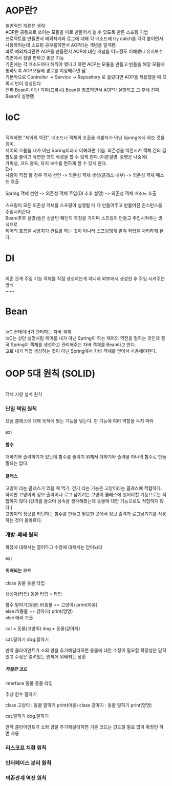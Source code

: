 <h1>AOP란?</h1>

일반적인 개론은 생략
<br>
AOP란 공통으로 쓰이는 모듈을 따로 만들어서 쓸 수 있도록 만든 스프링 기법
</br>
프로젝트를 만들면서 예외처리와 로그에 대해 각 메소드에 try catch를 각각 붙이면서 사용하려는데 스프링 공부를하면서 AOP라는 개념을 알게됌</br>
바로 예외처리관련 AOP를 만들면서 AOP에 대한 개념을 어느정도 이해했다 유지보수 측면에서 정말 편하고 좋은 기능</br>
기존에는 각 메소드마다 해줘야 했다고 하면 AOP는 모듈을 만들고 빈들을 해당 모듈에 통하도록 AOP모듈에 경로를 지정해주면 됌</br>
기본적으로 Controller -> Service -> Repository 로 흘렀다면 AOP를 적용했을 때 프록시 빈이 생성된다</br>
진짜 Bean이 아닌 가짜(프록시) Bean을 참조하면서 AOP가 실행되고 그 후에 진짜 Bean이 실행됌


<h1>IoC</h1>

<br>
직역하면 "제어의 역전". 메소드나 객체의 호출을 개발자가 아닌 Spring에서 하는 것을 의미.
</br>
제어의 흐름을 내가 아닌 Spring이라고 이해하면 쉬움. 의존성을 역전시켜 객체 간의 결합도를 줄이고 유연한 코드 작성을 할 수 있게 한다.(이론설명. 증명은 나중에)<br>
가독성, 코드 중복, 유지 보수를 편하게 할 수 있게 한다.<br>
Ex)<br>
사람이 직접 할 경우 객체 선언 -> 의존성 객체 생성(클래스 내부) -> 의존성 객체 메소드 호출
<br><br>
Spring 객체 선언 -> 의존성 객체 주입(DI 추후 설명) -> 의존성 객체 메소드 호출
<br><br>
스프링이 모든 의존성 객체를 스프링이 실행될 때 다 만들어주고 만들어진 인스턴스를 주입시켜준다<br>
Bean(추후 설명)들은 싱글턴 패턴의 특징을 가지며 스프링이 만들고 주입시켜주는 방식으로<br>
제어의 흐름을 사용자가 컨트롤 하는 것이 아니라 스프링엥게 맡겨 작업을 처리하게 된다.

<h1>DI</h1>

<br>
의존 관계 주입 기능 객체를 직접 생성하는게 아니라 외부에서 생성한 후 주입 시켜주는 방식
</br>
~~~

<h1>Bean</h1>

<br>
IoC 컨테이너가 관리하는 자바 객체
</br>
IoC는 상단 설명처럼 제어를 내가 아닌 Spring이 하는 제어의 역전을 말하는 것인데 결국 Spring이 객체를 생성하고 관리해주는 자바 객체를 Bean라고 한다.<br>
고로 내가 직접 생성하는 것이 아닌 Spring에서 자바 객체를 얻어서 사용해야한다.<br>

<h1>OOP 5대 원칙 (SOLID)</h1>

<br>
객체 지향 설계 원칙
<br>
<h3>단일 책임 원칙</h3>
요점 클래스에 대해 목적에 맞는 기능을 넣는다. 한 기능에 여러 역할을 두지 마라<br>
<br>
ex)<br>
<h4>함수</h4>
더하기와 출력하기가 있는데 함수를 줄이기 위해서 더하기와 출력을 하나의 함수로 만들 필요는 없다.<br>
<h4>클래스</h4>
고양이 라는 클래스가 있을 때 먹기, 걷기 라는 기능은 고양이라는 클래스에 적합하다.<br>
하지만 고양이의 정보 출력이나 로그 남기기는 고양이 클래스에 있어야할 기능으로는 적합하지 않다.(강의를 들으며 상속을 생각해봤는데 동물에 대한 기능으로도 적합하지 않다.)<br>
고양이의 정보를 리턴하는 함수를 만들고 필요한 곳에서 정보 출력과 로그남기기를 사용하는 것이 올바르다.
<br>
<h3>개방-폐쇄 원칙</h3>
확장에 대해서는 열어두고 수정에 대해서는 닫아놔라<br>
<br>
ex)
<h4>위배되는 코드</h4>
class 동물
  동물 타입
  
  생성자(타입)
    동물 타입 = 타입

  함수 말하기(동물)
    if(동물 == 고양이)
      print(야옹)    
    else if(동물 == 강아지)
      print(멍멍)   
    else
      에러 호출

cat = 동물(고양이)
dog = 동물(강아지)

cat.말하기
dog.말하기

만약 클라이언트가 소와 양을 추가해달라하면 동물에 대한 수정이 필요함 확장성은 닫혀있고 수정은 열려있는 원칙에 위배되는 상황

<h5>적절한 코드</h5>
interface 동물
  동물 타입
  
  추상 함수 말하기
  
class 고양이 : 동물
  말하기
    print(야옹)
class 강아지 : 동물
  말하기
    print(멍멍)

cat.말하기
dog.말하기

만약 클라이언트가 소와 양을 추가해달라하면 기존 코드는 건드릴 필요 없이 확장만 하면 사용 

<h3>리스코프 치환 원칙</h3>

<h3>인터페이스 분리 원칙</h3>

<h3>의존관계 역전 원칙</h3>
